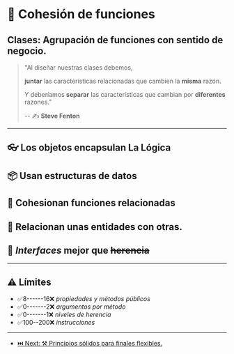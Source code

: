 # 🧱 Cohesión de funciones

## Clases: Agrupación de funciones con sentido de negocio.

> "Al diseñar nuestras clases debemos,
>
> **juntar** las características relacionadas que cambien la **misma** razón.
>
> Y deberíamos **separar** las características que cambian por **diferentes** razones."
>
> -- ✍️ **Steve Fenton**

---

## 👓 Los objetos encapsulan La Lógica

## 📦 Usan estructuras de datos

## 👯 Cohesionan funciones relacionadas

## 💑 Relacionan unas entidades con otras.

## 👵 _Interfaces_ mejor que ~~herencia~~

---

## ⚠️ Límites

- ✅8------16❌ _propiedades y métodos públicos_
- ✅0-------2❌ _argumentos por método_
- ✅0-------1❌ _niveles de herencia_
- ✅100--200❌ _instrucciones_

---

- [⏭️ Next: ⚒️ Principios sólidos para finales flexibles.](./2-principios_solidos_para_finales_flexibles.md)
